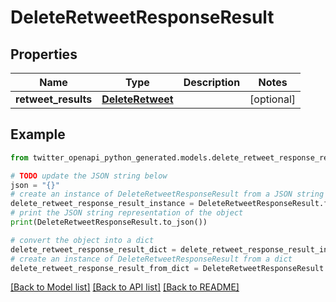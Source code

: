 # DeleteRetweetResponseResult


## Properties

Name | Type | Description | Notes
------------ | ------------- | ------------- | -------------
**retweet_results** | [**DeleteRetweet**](DeleteRetweet.md) |  | [optional] 

## Example

```python
from twitter_openapi_python_generated.models.delete_retweet_response_result import DeleteRetweetResponseResult

# TODO update the JSON string below
json = "{}"
# create an instance of DeleteRetweetResponseResult from a JSON string
delete_retweet_response_result_instance = DeleteRetweetResponseResult.from_json(json)
# print the JSON string representation of the object
print(DeleteRetweetResponseResult.to_json())

# convert the object into a dict
delete_retweet_response_result_dict = delete_retweet_response_result_instance.to_dict()
# create an instance of DeleteRetweetResponseResult from a dict
delete_retweet_response_result_from_dict = DeleteRetweetResponseResult.from_dict(delete_retweet_response_result_dict)
```
[[Back to Model list]](../README.md#documentation-for-models) [[Back to API list]](../README.md#documentation-for-api-endpoints) [[Back to README]](../README.md)


